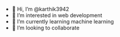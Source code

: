 - 👋 Hi, I’m @karthik3942
- 👀 I’m interested in web development 
- 🌱 I’m currently learning machine learning
- 💞️ I’m looking to collaborate 


<!---
karthik1841/karthik1841 is a ✨ special ✨ repository because its `README.md` (this file) appears on your GitHub profile.
You can click the Preview link to take a look at your changes.
--->
